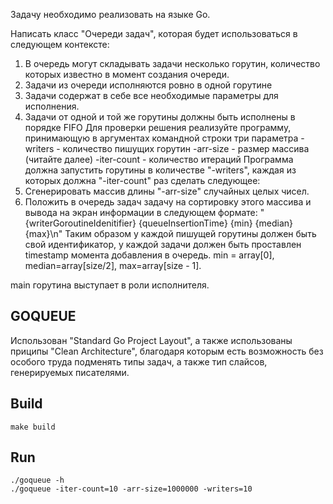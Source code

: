 Задачу необходимо реализовать на языке Go.

Написать класс "Очереди задач", которая будет использоваться в следующем контексте:
 1. В очередь могут складывать задачи несколько горутин, количество которых известно в момент создания очереди.
 2. Задачи из очереди исполняются ровно в одной горутине
 3. Задачи содержат в себе все необходимые параметры для исполнения.
 4. Задачи от одной и той же горутины должны быть исполнены в порядке FIFO
Для проверки решения реализуйте программу, принимающую в аргументах командной строки три параметра
 -writers    - количество пишущих горутин
 -arr-size   - размер массива (читайте далее)
 -iter-count - количество итераций
Программа должна запустить горутины в количестве "-writers", 
каждая из которых должна  "-iter-count"  раз сделать следующее:
 1. Сгенерировать массив длины "-arr-size" случайных целых чисел.
 2. Положить в очередь задач задачу на сортировку этого массива и вывода на экран информации в следующем формате:
    "{writerGoroutineIdenitifier} {queueInsertionTime} {min} {median} {max}\n"
Таким образом у каждой пишущей горутины должен быть свой идентификатор,
у каждой задачи должен быть проставлен timestamp момента добавления в очередь.
min = array[0], median=array[size/2], max=array[size - 1].
 
main горутина выступает в роли исполнителя.

## GOQUEUE
Использован "Standard Go Project Layout", а также использованы приципы "Clean Architecture", благодаря которым есть возможность без особого труда подменять типы задач, а также тип слайсов, генерируемых писателями.

## Build
```
make build
```

## Run
```
./goqueue -h
./goqueue -iter-count=10 -arr-size=1000000 -writers=10
```